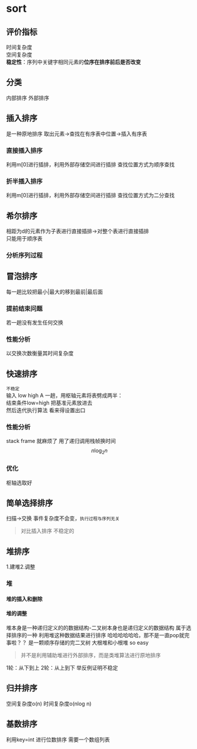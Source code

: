 # sort 
## 评价指标
时间复杂度  
空间复杂度  
**稳定性**：序列中关键字相同元素的**位序在排序前后是否改变**
## 分类
内部排序
外部排序
## 插入排序
是一种原地排序
取出元素→查找在有序表中位置→插入有序表
### 直接插入排序
利用m[0]进行插排，利用外部存储空间进行插排
查找位置方式为顺序查找
### 折半插入排序
利用m[0]进行插排，利用外部存储空间进行插排
查找位置方式为二分查找
## 希尔排序
相距为d的元素作为子表进行直接插排→对整个表进行直接插排  
只能用于顺序表  
### 分析序列过程
## 冒泡排序
每一趟比较把最小|最大的移到最前|最后面
### 提前结束问题
若一趟没有发生任何交换
### 性能分析
以交换次数衡量其时间复杂度
## 快速排序
`不稳定`  
输入 low high A
一趟，用枢轴元素将表劈成两半：  
结束条件low=high 把基准元素放进去  
然后迭代执行算法 看来得设置出口
### 性能分析
stack frame 就麻烦了
用了递归调用栈帧换时间
$$
n\log_2 n
$$
### 优化
枢轴选取好

## 简单选择排序
扫描→交换
事件复杂度不会变，`执行过程与序列无关`
>对比插入排序
不稳定的
## 堆排序
1.建堆2.调整
### 堆
#### 堆的插入和删除
#### 堆的调整
堆本身是一种递归定义的的数据结构-二叉树本身也是递归定义的数据结构
属于选择排序的一种
利用堆这种数据结果进行排序
哈哈哈哈哈哈，那不是一直pop就完事啦？？
是一颗顺序存储的完二叉树
大根堆和小根堆
so easy
>并不是利用辅助堆进行外部排序，而是类堆算法进行原地排序

1轮：从下到上
2轮：从上到下
举反例证明不稳定
## 归并排序
空间复杂度o(n)
时间复杂度o(nlog n)
## 基数排序
利用key=int 进行位数排序
需要一个数组列表